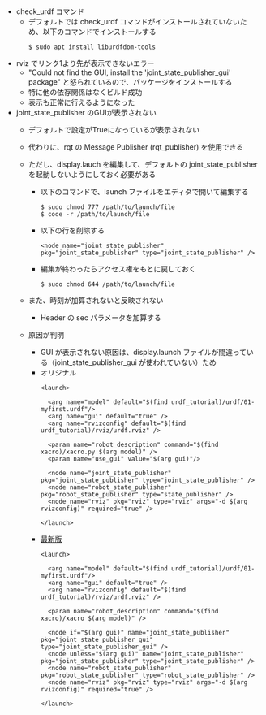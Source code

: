 ## 
- check_urdf コマンド
    - デフォルトでは check_urdf コマンドがインストールされていないため、以下のコマンドでインストールする
        ```
        $ sudo apt install liburdfdom-tools
        ```
- rviz でリンク1より先が表示できないエラー
    - "Could not find the GUI, install the 'joint_state_publisher_gui' package" と怒られているので、パッケージをインストールする
    - 特に他の依存関係はなくビルド成功
    - 表示も正常に行えるようになった
- joint_state_publisher のGUIが表示されない
    - デフォルトで設定がTrueになっているが表示されない
    - 代わりに、rqt の Message Publisher (rqt_publisher) を使用できる
    - ただし、display.lauch を編集して、デフォルトの joint_state_publisher を起動しないようにしておく必要がある
        - 以下のコマンドで、launch ファイルをエディタで開いて編集する
            ```
            $ sudo chmod 777 /path/to/launch/file
            $ code -r /path/to/launch/file
            ```
        - 以下の行を削除する
            ```
            <node name="joint_state_publisher" pkg="joint_state_publisher" type="joint_state_publisher" />
            ```
        - 編集が終わったらアクセス権をもとに戻しておく
            ```
            $ sudo chmod 644 /path/to/launch/file
            ```
    - また、時刻が加算されないと反映されない
        - Header の sec パラメータを加算する

    - 原因が判明
        - GUI が表示されない原因は、display.launch ファイルが間違っている（joint_state_publisher_gui が使われていない）ため
        - オリジナル
            ```
            <launch>

              <arg name="model" default="$(find urdf_tutorial)/urdf/01-myfirst.urdf"/>
              <arg name="gui" default="true" />
              <arg name="rvizconfig" default="$(find urdf_tutorial)/rviz/urdf.rviz" />

              <param name="robot_description" command="$(find xacro)/xacro.py $(arg model)" />
              <param name="use_gui" value="$(arg gui)"/>

              <node name="joint_state_publisher" pkg="joint_state_publisher" type="joint_state_publisher" />
              <node name="robot_state_publisher" pkg="robot_state_publisher" type="state_publisher" />
              <node name="rviz" pkg="rviz" type="rviz" args="-d $(arg rvizconfig)" required="true" />

            </launch>
            ```
        - [最新版](https://github.com/ros/urdf_tutorial/blob/master/launch/display.launch)
            ```
            <launch>

              <arg name="model" default="$(find urdf_tutorial)/urdf/01-myfirst.urdf"/>
              <arg name="gui" default="true" />
              <arg name="rvizconfig" default="$(find urdf_tutorial)/rviz/urdf.rviz" />

              <param name="robot_description" command="$(find xacro)/xacro $(arg model)" />

              <node if="$(arg gui)" name="joint_state_publisher" pkg="joint_state_publisher_gui" type="joint_state_publisher_gui" />
              <node unless="$(arg gui)" name="joint_state_publisher" pkg="joint_state_publisher" type="joint_state_publisher" />
              <node name="robot_state_publisher" pkg="robot_state_publisher" type="robot_state_publisher" />
              <node name="rviz" pkg="rviz" type="rviz" args="-d $(arg rvizconfig)" required="true" />

            </launch>
            ```
            
